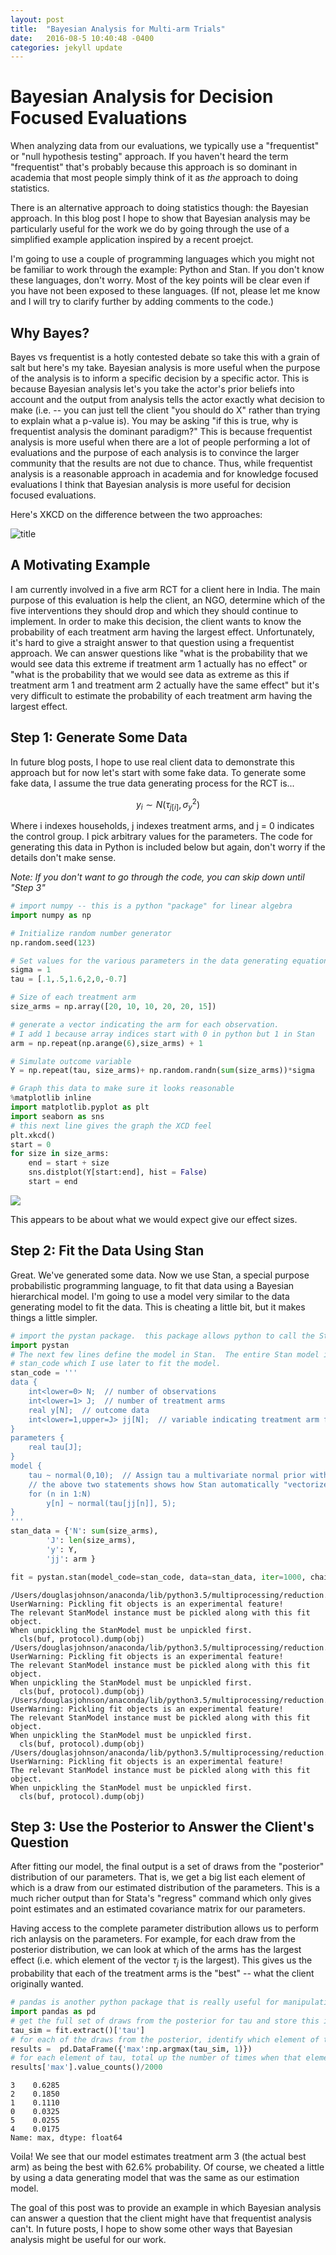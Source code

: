 ```yaml
---
layout: post
title:  "Bayesian Analysis for Multi-arm Trials"
date:   2016-08-5 10:40:48 -0400
categories: jekyll update
---
```



# Bayesian Analysis for Decision Focused Evaluations
When analyzing data from our evaluations, we typically use a "frequentist" or "null hypothesis testing" approach.  If you haven't heard the term "frequentist" that's probably because this approach is so dominant in academia that most people simply think of it as *the* approach to doing statistics. 

There is an alternative approach to doing statistics though: the Bayesian approach.  In this blog post I hope to show that Bayesian analysis may be particularly useful for the work we do by going through the use of a simplified example application inspired by a recent proejct.  

I'm going to use a couple of programming languages which you might not be familiar to work through the example: Python and Stan.  If you don't know these languages, don't worry. Most of the key points will be clear even if you have not been exposed to these languages.  (If not, please let me know and I will try to clarify further by adding comments to the code.)

## Why Bayes?
Bayes vs frequentist is a hotly contested debate so take this with a grain of salt but here's my take. Bayesian analysis is more useful when the purpose of the analysis is to inform a specific decision by a specific actor. This is because Bayesian analysis let's you take the actor's prior beliefs into account and the output from analysis tells the actor exactly what decision to make (i.e. -- you can just tell the client "you should do X" rather than trying to explain what a p-value is). You may be asking "if this is true, why is frequentist analysis the dominant paradigm?" This is because frequentist analysis is more useful when there are a lot of people performing a lot of evaluations and the purpose of each analysis is to convince the larger community that the results are not due to chance.  Thus, while frequentist analysis is a reasonable approach in academia and for knowledge focused evaluations I think that Bayesian analysis is more useful for decision focused evaluations. 

Here's XKCD on the difference between the two approaches:  

![title](http://imgs.xkcd.com/comics/frequentists_vs_bayesians.png)

## A Motivating Example
I am currently involved in a five arm RCT for a client here in India.  The main purpose of this evaluation is help the client, an NGO, determine which of the five interventions they should drop and which they should continue to implement.  In order to make this decision, the client wants to know the probability of each treatment arm having the largest effect.  Unfortunately, it's hard to give a straight answer to that question using a frequentist approach.  We can answer questions like "what is the probability that we would see data this extreme if treatment arm 1 actually has no effect" or "what is the probability that we would see data as extreme as this if treatment arm 1 and treatment arm 2 actually have the same effect" but it's very difficult to estimate the probability of each treatment arm having the largest effect.

## Step 1: Generate Some Data
In future blog posts, I hope to use real client data to demonstrate this approach but for now let's start with some fake data.  To generate some fake data, I assume the true data generating process for the RCT is...

$$ y_i \sim N(\tau_{j[i]},\sigma_y^2) $$

Where i indexes households, j indexes treatment arms, and j = 0 indicates the control group. I pick arbitrary values for the parameters.  The code for generating this data in Python is included below but again, don't worry if the details don't make sense. 

*Note: If you don't want to go through the code, you can skip down until "Step 3"*


```python
# import numpy -- this is a python "package" for linear algebra
import numpy as np

# Initialize random number generator
np.random.seed(123)

# Set values for the various parameters in the data generating equation. 
sigma = 1
tau = [.1,.5,1.6,2,0,-0.7]

# Size of each treatment arm
size_arms = np.array([20, 10, 10, 20, 20, 15])

# generate a vector indicating the arm for each observation. 
# I add 1 because array indices start with 0 in python but 1 in Stan
arm = np.repeat(np.arange(6),size_arms) + 1

# Simulate outcome variable
Y = np.repeat(tau, size_arms)+ np.random.randn(sum(size_arms))*sigma
```


```python
# Graph this data to make sure it looks reasonable
%matplotlib inline
import matplotlib.pyplot as plt
import seaborn as sns
# this next line gives the graph the XCD feel
plt.xkcd()
start = 0
for size in size_arms:
    end = start + size
    sns.distplot(Y[start:end], hist = False)
    start = end
```

![](/assets/test_dist.png)

This appears to be about what we would expect give our effect sizes.

## Step 2: Fit the Data Using Stan
Great.  We've generated some data.  Now we use Stan, a special purpose probabilistic programming language, to fit that data using a Bayesian hierarchical model.  I'm going to use a model very similar to the data generating model to fit the data.  This is cheating a little bit, but it makes things a little simpler.


```python
# import the pystan package.  this package allows python to call the Stan language
import pystan
# The next few lines define the model in Stan.  The entire Stan model is saved as the python variable
# stan_code which I use later to fit the model. 
stan_code = '''
data {
    int<lower=0> N;  // number of observations
    int<lower=1> J;  // number of treatment arms
    real y[N];  // outcome data
    int<lower=1,upper=J> jj[N];  // variable indicating treatment arm for each observation
}
parameters {
    real tau[J];
}
model {
    tau ~ normal(0,10);  // Assign tau a multivariate normal prior with no correlations.  
    // the above two statements shows how Stan automatically "vectorizes" operations where appropriate
    for (n in 1:N)
        y[n] ~ normal(tau[jj[n]], 5);
}
'''
stan_data = {'N': sum(size_arms),
        'J': len(size_arms),
        'y': Y,
        'jj': arm }

```


```python
fit = pystan.stan(model_code=stan_code, data=stan_data, iter=1000, chains=4)
```

    /Users/douglasjohnson/anaconda/lib/python3.5/multiprocessing/reduction.py:50: UserWarning: Pickling fit objects is an experimental feature!
    The relevant StanModel instance must be pickled along with this fit object.
    When unpickling the StanModel must be unpickled first.
      cls(buf, protocol).dump(obj)
    /Users/douglasjohnson/anaconda/lib/python3.5/multiprocessing/reduction.py:50: UserWarning: Pickling fit objects is an experimental feature!
    The relevant StanModel instance must be pickled along with this fit object.
    When unpickling the StanModel must be unpickled first.
      cls(buf, protocol).dump(obj)
    /Users/douglasjohnson/anaconda/lib/python3.5/multiprocessing/reduction.py:50: UserWarning: Pickling fit objects is an experimental feature!
    The relevant StanModel instance must be pickled along with this fit object.
    When unpickling the StanModel must be unpickled first.
      cls(buf, protocol).dump(obj)
    /Users/douglasjohnson/anaconda/lib/python3.5/multiprocessing/reduction.py:50: UserWarning: Pickling fit objects is an experimental feature!
    The relevant StanModel instance must be pickled along with this fit object.
    When unpickling the StanModel must be unpickled first.
      cls(buf, protocol).dump(obj)


## Step 3: Use the Posterior to Answer the Client's Question
After fitting our model, the final output is a set of draws from the "posterior" distribution of our parameters. That is, we get a big list each element of which is a draw from our estimated distribution of the parameters.  This is a much richer output than for Stata's "regress" command which only gives point estimates and an estimated covariance matrix for our parameters. 

Having access to the complete parameter distribution allows us to perform rich anlaysis on the parameters. For example, for each draw from the posterior distribution, we can look at which of the arms has the largest effect (i.e. which element of the vector $\tau_j$ is the largest).  This gives us the probability that each of the treatment arms is the "best" -- what the client originally wanted.  


```python
# pandas is another python package that is really useful for manipulating datasets
import pandas as pd
# get the full set of draws from the posterior for tau and store this in tau_sim
tau_sim = fit.extract()['tau']
# for each of the draws from the posterior, identify which element of tau is the largest
results =  pd.DataFrame({'max':np.argmax(tau_sim, 1)})
# for each element of tau, total up the number of times when that element is the largest
results['max'].value_counts()/2000
```




    3    0.6285
    2    0.1850
    1    0.1110
    0    0.0325
    5    0.0255
    4    0.0175
    Name: max, dtype: float64



Voila!  We see that our model estimates treatment arm 3 (the actual best arm) as being the best with 62.6% probability.  Of course, we cheated a little by using a data generating model that was the same as our estimation model.

The goal of this post was to provide an example in which Bayesian analysis can answer a question that the client might have that frequentist analysis can't.  In future posts, I hope to show some other ways that Bayesian analysis might be useful for our work.  


```python

```
